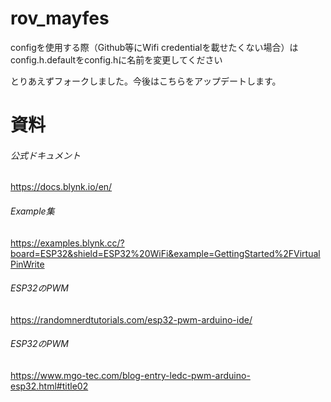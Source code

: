 # rov_mayfes
configを使用する際（Github等にWifi credentialを載せたくない場合）はconfig.h.defaultをconfig.hに名前を変更してください

とりあえずフォークしました。今後はこちらをアップデートします。

# 資料
###### 公式ドキュメント
https://docs.blynk.io/en/

###### Example集
https://examples.blynk.cc/?board=ESP32&shield=ESP32%20WiFi&example=GettingStarted%2FVirtualPinWrite

###### ESP32のPWM
https://randomnerdtutorials.com/esp32-pwm-arduino-ide/

###### ESP32のPWM
https://www.mgo-tec.com/blog-entry-ledc-pwm-arduino-esp32.html#title02
